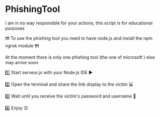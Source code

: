 # PhishingTool

I am in no way responsible for your actions, this script is for educational purposes

❗❗❗ To use the phishing tool you need to have node.js and install the npm ngrok module ❗❗❗

At the moment there is only one phishing tool (the one of microsoft ) else may arrive soon

1️⃣ Start serveur.js with your Node.js IDE ▶️

2️⃣ Open the terminal and share the link display to the victim 💻

3️⃣ Wait until you receive the victim's password and username 🔐

4️⃣ Enjoy 😉


